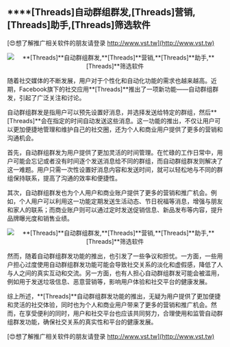 ## ****[Threads]**自动群组群发,**[Threads]**营销,**[Threads]**助手,**[Threads]**筛选软件**

[😍想了解推广相关软件的朋友请登录 http://www.vst.tw](http://www.vst.tw)

 <center><img src="https://vst.tw/MP4/tuiguang/png/4.png" alt="**[Threads]**自动群组群发,**[Threads]**营销,**[Threads]**助手,**[Threads]**筛选软件"></center>

随着社交媒体的不断发展，用户对于个性化和自动化功能的需求也越来越高。近期，Facebook旗下的社交应用**[Threads]**推出了一项新功能——自动群组群发，引起了广泛关注和讨论。

自动群组群发是指用户可以预先设置好消息，并选择发送给特定的群组，然后**[Threads]**会在指定的时间自动发送这些消息。这一功能的推出，不仅让用户可以更加便捷地管理和维护自己的社交圈，还为个人和商业用户提供了更多的营销和沟通机会。

首先，自动群组群发为用户提供了更加灵活的时间管理。在忙碌的工作日常中，用户可能会忘记或者没有时间逐个发送消息给不同的群组，而自动群组群发则解决了这一难题。用户只需一次性设置好消息内容和发送时间，就可以轻松地与不同的群组保持联系，提高了沟通的效率和便捷性。

其次，自动群组群发也为个人用户和商业账户提供了更多的营销和推广机会。例如，个人用户可以利用这一功能定期发送生活动态、节日祝福等消息，增强与朋友和家人的联系；而商业账户则可以通过定时发送促销信息、新品发布等内容，提升品牌曝光度和销售业绩。

 <center><img src="https://vst.tw/MP4/tuiguang/png/6.png" alt="**[Threads]**自动群组群发,**[Threads]**营销,**[Threads]**助手,**[Threads]**筛选软件"></center>

然而，随着自动群组群发功能的推出，也引发了一些争议和担忧。一方面，一些用户担心过度使用自动群组群发功能可能会导致社交关系的淡化和虚假感，降低了人与人之间的真实互动和交流。另一方面，也有人担心自动群组群发可能会被滥用，例如用于发送垃圾信息、恶意营销等，影响用户体验和社交平台的健康发展。

综上所述，**[Threads]**自动群组群发功能的推出，无疑为用户提供了更加便捷和灵活的社交体验，同时也为个人和商业用户带来了更多的营销和推广机会。然而，在享受便利的同时，用户和社交平台也应该共同努力，合理使用和监管自动群组群发功能，确保社交关系的真实性和平台的健康发展。

[😍想了解推广相关软件的朋友请登录 http://www.vst.tw](http://www.vst.tw)



